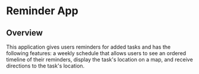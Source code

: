 # Reminder App

## Overview
 This application gives users reminders for added tasks and has the following features: a weekly schedule that allows users to see an ordered timeline of their reminders, display the task's location on a map, and receive directions to the task's location.


